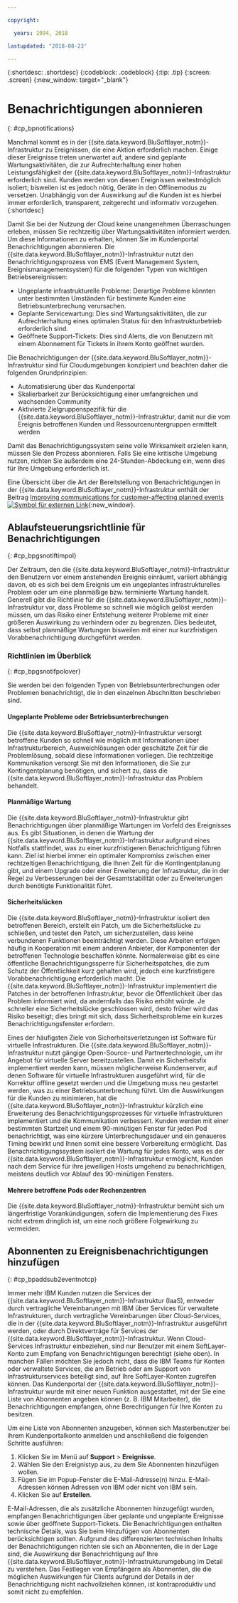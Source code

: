 ```yaml
---

copyright:

  years: 1994, 2018

lastupdated: "2018-08-23"

---
```


{:shortdesc: .shortdesc}
{:codeblock: .codeblock}
{:tip: .tip}
{:screen: .screen}
{:new_window: target="_blank"}


# Benachrichtigungen abonnieren
{: #cp_bpnotifications}

Manchmal kommt es in der {{site.data.keyword.BluSoftlayer_notm}}-Infrastruktur zu Ereignissen, die eine Aktion erforderlich machen. Einige dieser Ereignisse treten unerwartet auf, andere sind geplante Wartungsaktivitäten, die zur Aufrechterhaltung einer hohen Leistungsfähigkeit der {{site.data.keyword.BluSoftlayer_notm}}-Infrastruktur erforderlich sind. Kunden werden von diesen Ereignissen weitestmöglich isoliert; bisweilen ist es jedoch nötig, Geräte in den Offlinemodus zu versetzen. Unabhängig von der Auswirkung auf die Kunden ist es hierbei immer erforderlich, transparent, zeitgerecht und informativ vorzugehen.
{:shortdesc}

Damit Sie bei der Nutzung der Cloud keine unangenehmen Überraschungen erleben, müssen Sie rechtzeitig über Wartungsaktivitäten informiert werden. Um diese Informationen zu erhalten, können Sie im Kundenportal Benachrichtigungen abonnieren. Die {{site.data.keyword.BluSoftlayer_notm}}-Infrastruktur nutzt den Benachrichtigungsprozess von EMS (Event Management System, Ereignismanagementsystem) für die folgenden Typen von wichtigen Betriebsereignissen:
* Ungeplante infrastrukturelle Probleme: Derartige Probleme könnten unter bestimmten Umständen für bestimmte Kunden eine Betriebsunterbrechung verursachen.
* Geplante Servicewartung: Dies sind Wartungsaktivitäten, die zur Aufrechterhaltung eines optimalen Status für den Infrastrukturbetrieb erforderlich sind.
* Geöffnete Support-Tickets: Dies sind Alerts, die von Benutzern mit einem Abonnement für Tickets in ihrem Konto geöffnet wurden.

Die Benachrichtigungen der {{site.data.keyword.BluSoftlayer_notm}}-Infrastruktur sind für Cloudumgebungen konzipiert und beachten daher die folgenden Grundprinzipien:
* Automatisierung über das Kundenportal
* Skalierbarkeit zur Berücksichtigung einer umfangreichen und wachsenden Community
* Aktivierte Zielgruppenspezifik für die {{site.data.keyword.BluSoftlayer_notm}}-Infrastruktur, damit nur die vom Ereignis betroffenen Kunden und Ressourcenuntergruppen ermittelt werden

Damit das Benachrichtigungssystem seine volle Wirksamkeit erzielen kann, müssen Sie den Prozess abonnieren. Falls Sie eine kritische Umgebung nutzen, richten Sie außerdem eine 24-Stunden-Abdeckung ein, wenn dies für Ihre Umgebung erforderlich ist.

Eine Übersicht über die Art der Bereitstellung von Benachrichtigungen in der {{site.data.keyword.BluSoftlayer_notm}}-Infrastruktur enthält der Beitrag [Improving communications for customer-affecting planned events ![Symbol für externen Link](../icons/launch-glyph.svg)](http://blog.softlayer.com/2014/improving-communications-customer-affecting-planned-events){:new_window}.

## Ablaufsteuerungsrichtlinie für Benachrichtigungen
{: #cp_bpgsnotiftimpol}

Der Zeitraum, den die {{site.data.keyword.BluSoftlayer_notm}}-Infrastruktur den Benutzern vor einem anstehenden Ereignis einräumt, variiert abhängig davon, ob es sich bei dem Ereignis um ein ungeplantes infrastrukturelles Problem oder um eine planmäßige bzw. terminierte Wartung handelt. Generell gibt die Richtlinie für die {{site.data.keyword.BluSoftlayer_notm}}-Infrastruktur vor, dass Probleme so schnell wie möglich gelöst werden müssen, um das Risiko einer Entstehung weiterer Probleme mit einer größeren Auswirkung zu verhindern oder zu begrenzen. Dies bedeutet, dass selbst planmäßige Wartungen bisweilen mit einer nur kurzfristigen Vorabbenachrichtigung durchgeführt werden.

### Richtlinien im Überblick
{: #cp_bpgsnotifpolover}

Sie werden bei den folgenden Typen von Betriebsunterbrechungen oder Problemen benachrichtigt, die in den einzelnen Abschnitten beschrieben sind.

#### Ungeplante Probleme oder Betriebsunterbrechungen
Die {{site.data.keyword.BluSoftlayer_notm}}-Infrastruktur versorgt betroffene Kunden so schnell wie möglich mit Informationen über Infrastrukturbereich, Ausweichlösungen oder geschätzte Zeit für die Problemlösung, sobald diese Informationen vorliegen. Die rechtzeitige Kommunikation versorgt Sie mit den Informationen, die Sie zur Kontingentplanung benötigen, und sichert zu, dass die {{site.data.keyword.BluSoftlayer_notm}}-Infrastruktur das Problem behandelt.

#### Planmäßige Wartung
Die {{site.data.keyword.BluSoftlayer_notm}}-Infrastruktur gibt Benachrichtigungen über planmäßige Wartungen im Vorfeld des Ereignisses aus. Es gibt Situationen, in denen die Wartung der {{site.data.keyword.BluSoftlayer_notm}}-Infrastruktur aufgrund eines Notfalls stattfindet, was zu einer kurzfristigeren Benachrichtigung führen kann. Ziel ist hierbei immer ein optimaler Kompromiss zwischen einer rechtzeitigen Benachrichtigung, die Ihnen Zeit für die Kontingentplanung gibt, und einem Upgrade oder einer Erweiterung der Infrastruktur, die in der Regel zu Verbesserungen bei der Gesamtstabilität oder zu Erweiterungen durch benötigte Funktionalität führt.

#### Sicherheitslücken
Die {{site.data.keyword.BluSoftlayer_notm}}-Infrastruktur isoliert den betroffenen Bereich, erstellt ein Patch, um die Sicherheitslücke zu schließen, und testet den Patch, um sicherzustellen, dass keine verbundenen Funktionen beeinträchtigt werden. Diese Arbeiten erfolgen häufig in Kooperation mit einem anderen Anbieter, der Komponenten der betroffenen Technologie beschaffen könnte. Normalerweise gibt es eine öffentliche Benachrichtigungssperre für Sicherheitspatches, die zum Schutz der Öffentlichkeit kurz gehalten wird, jedoch eine kurzfristigere Vorabbenachrichtigung erforderlich macht. Die {{site.data.keyword.BluSoftlayer_notm}}-Infrastruktur implementiert die Patches in der betroffenen Infrastruktur, bevor die Öffentlichkeit über das Problem informiert wird, da andernfalls das Risiko erhöht würde. Je schneller eine Sicherheitslücke geschlossen wird, desto früher wird das Risiko beseitigt; dies bringt mit sich, dass Sicherheitsprobleme ein kurzes Benachrichtigungsfenster erfordern.

Eines der häufigsten Ziele von Sicherheitsverletzungen ist Software für virtuelle Infrastrukturen. Die {{site.data.keyword.BluSoftlayer_notm}}-Infrastruktur nutzt gängige Open-Source- und Partnertechnologie, um ihr Angebot für virtuelle Server bereitzustellen. Damit ein Sicherheitsfix implementiert werden kann, müssen möglicherweise Kundenserver, auf denen Software für virtuelle Infrastrukturen ausgeführt wird, für die Korrektur offline gesetzt werden und die Umgebung muss neu gestartet werden, was zu einer Betriebsunterbrechung führt. Um die Auswirkungen für die Kunden zu minimieren, hat die {{site.data.keyword.BluSoftlayer_notm}}-Infrastruktur kürzlich eine Erweiterung des Benachrichtigungsprozesses für virtuelle Infrastrukturen implementiert und die Kommunikation verbessert. Kunden werden mit einer bestimmten Startzeit und einem 90-minütigen Fenster für jeden Pod benachrichtigt, was eine kürzere Unterbrechungsdauer und ein genaueres Timing bewirkt und Ihnen somit eine bessere Vorbereitung ermöglicht. Das Benachrichtigungssystem isoliert die Wartung für jedes Konto, was es der {{site.data.keyword.BluSoftlayer_notm}}-Infrastruktur ermöglicht, Kunden nach dem Service für ihre jeweiligen Hosts umgehend zu benachrichtigen, meistens deutlich vor Ablauf des 90-minütigen Fensters.

#### Mehrere betroffene Pods oder Rechenzentren
Die {{site.data.keyword.BluSoftlayer_notm}}-Infrastruktur bemüht sich um längerfristige Vorankündigungen, sofern die Implementierung des Fixes nicht extrem dringlich ist, um eine noch größere Folgewirkung zu vermeiden.


## Abonnenten zu Ereignisbenachrichtigungen hinzufügen
{: #cp_bpaddsub2eventnotcp}

Immer mehr IBM Kunden nutzen die Services der {{site.data.keyword.BluSoftlayer_notm}}-Infrastruktur (IaaS), entweder durch vertragliche Vereinbarungen mit IBM über Services für verwaltete Infrastrukturen, durch vertragliche Vereinbarungen über Cloud-Services, die in der {{site.data.keyword.BluSoftlayer_notm}}-Infrastruktur ausgeführt werden, oder durch Direktverträge für Services der {{site.data.keyword.BluSoftlayer_notm}}-Infrastruktur. Wenn Cloud-Services Infrastruktur einbeziehen, sind nur Benutzer mit einem SoftLayer-Konto zum Empfang von Benachrichtigungen berechtigt (siehe oben). In manchen Fällen möchten Sie jedoch nicht, dass die IBM Teams für Konten oder verwaltete Services, die am Betrieb oder am Support von Infrastrukturservices beteiligt sind, auf Ihre SoftLayer-Konten zugreifen können. Das Kundenportal der {{site.data.keyword.BluSoftlayer_notm}}-Infrastruktur wurde mit einer neuen Funktion ausgestattet, mit der Sie eine Liste von Abonnenten angeben können (z. B. IBM Mitarbeiter), die Benachrichtigungen empfangen, ohne Berechtigungen für Ihre Konten zu besitzen.

Um eine Liste von Abonnenten anzugeben, können sich Masterbenutzer bei ihrem Kundenportalkonto anmelden und anschließend die folgenden Schritte ausführen:
1. Klicken Sie im Menü auf **Support** > **Ereignisse**.
2. Wählen Sie den Ereignistyp aus, zu dem Sie Abonnenten hinzufügen wollen.
2. Fügen Sie im Popup-Fenster die E-Mail-Adresse(n) hinzu. E-Mail-Adressen können Adressen von IBM oder nicht von IBM sein.
3. Klicken Sie auf **Erstellen**.

E-Mail-Adressen, die als zusätzliche Abonnenten hinzugefügt wurden, empfangen Benachrichtigungen über geplante und ungeplante Ereignisse sowie über geöffnete Support-Tickets. Die Benachrichtigungen enthalten technische Details, was Sie beim Hinzufügen von Abonnenten berücksichtigen sollten. Aufgrund des differenzierten technischen Inhalts der Benachrichtigungen richten sie sich an Abonnenten, die in der Lage sind, die Auswirkung der Benachrichtigung auf Ihre {{site.data.keyword.BluSoftlayer_notm}}-Infrastrukturumgebung im Detail zu verstehen. Das Festlegen von Empfängern als Abonnenten, die die möglichen Auswirkungen für Clients aufgrund der Details in der Benachrichtigung nicht nachvollziehen können, ist kontraproduktiv und somit nicht zu empfehlen.
